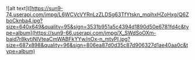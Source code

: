 ![alt text]([https://sun9-74.userapi.com/impg/L6WCVcVYRnLzZLDSg63TfYtskn_mqihxHZoHxg/Q6ZboCknba4.jpg?size=640x649&quality=95&sign=3531b951a5c4394d1890d50e6781fd4c&type=album](https://sun9-66.userapi.com/impg/X_SWdSoOXm-baid7r8kvtiNlVteaCmWABFkYYw/nOx-n_mtvPI.jpg?size=687x898&quality=96&sign=806ea87d0d35c87d906327d1ae40aa0c&type=album)
